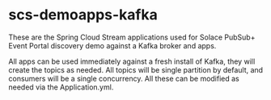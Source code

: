 # scs-demoapps-kafka

These are the Spring Cloud Stream applications used for Solace PubSub+ Event Portal discovery demo against a Kafka broker and apps.

All apps can be used immediately against a fresh install of Kafka, they will create the topics as needed. All topics will be single partition by default, and consumers will be a single concurrency. All these can be modified as needed via the Application.yml.
